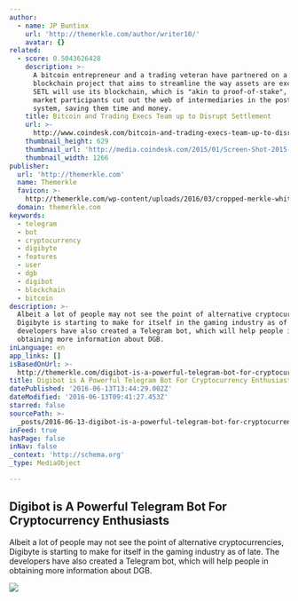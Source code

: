 ```yaml
---
author:
  - name: JP Buntinx
    url: 'http://themerkle.com/author/writer10/'
    avatar: {}
related:
  - score: 0.5043626428
    description: >-
      A bitcoin entrepreneur and a trading veteran have partnered on a
      blockchain project that aims to streamline the way assets are exchanged.
      SETL will use its blockchain, which is "akin to proof-of-stake", to let
      market participants cut out the web of intermediaries in the post-trade
      system, saving them time and money.
    title: Bitcoin and Trading Execs Team up to Disrupt Settlement
    url: >-
      http://www.coindesk.com/bitcoin-and-trading-execs-team-up-to-disrupt-settlement/
    thumbnail_height: 629
    thumbnail_url: 'http://media.coindesk.com/2015/01/Screen-Shot-2015-01-13-at-2.40.15-PM.png'
    thumbnail_width: 1266
publisher:
  url: 'http://themerkle.com'
  name: Themerkle
  favicon: >-
    http://themerkle.com/wp-content/uploads/2016/03/cropped-merkle-white-1-192x192.png
  domain: themerkle.com
keywords:
  - telegram
  - bot
  - cryptocurrency
  - digibyte
  - features
  - user
  - dgb
  - digibot
  - blockchain
  - bitcoin
description: >-
  Albeit a lot of people may not see the point of alternative cryptocurrencies,
  Digibyte is starting to make for itself in the gaming industry as of late. The
  developers have also created a Telegram bot, which will help people in
  obtaining more information about DGB.
inLanguage: en
app_links: []
isBasedOnUrl: >-
  http://themerkle.com/digibot-is-a-powerful-telegram-bot-for-cryptocurrency-enthusiasts/
title: Digibot is A Powerful Telegram Bot For Cryptocurrency Enthusiasts
datePublished: '2016-06-13T13:44:29.002Z'
dateModified: '2016-06-13T09:41:27.453Z'
starred: false
sourcePath: >-
  _posts/2016-06-13-digibot-is-a-powerful-telegram-bot-for-cryptocurrency-enthus.md
inFeed: true
hasPage: false
inNav: false
_context: 'http://schema.org'
_type: MediaObject

---
```

<article style=""><h1>Digibot is A Powerful Telegram Bot For Cryptocurrency Enthusiasts</h1><p>Albeit a lot of people may not see the point of alternative cryptocurrencies, Digibyte is starting to make for itself in the gaming industry as of late. The developers have also created a Telegram bot, which will help people in obtaining more information about DGB.</p><img src="http://themerkle.com/wp-content/uploads/2016/06/Digibyte.png" /></article>